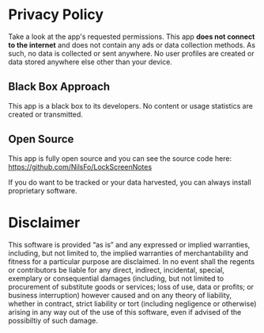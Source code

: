 # Privacy Policy

Take a look at the app's requested permissions.
This app **does not connect to the internet** and does not contain any ads or data collection methods.
As such, no data is collected or sent anywhere.
No user profiles are created or data stored anywhere else other than your device.

## Black Box Approach

This app is a black box to its developers.
No content or usage statistics are created or transmitted.

## Open Source

This app is fully open source and you can see the source code here: https://github.com/NilsFo/LockScreenNotes

If you do want to be tracked or your data harvested, you can always install proprietary software.

# Disclaimer

This software is provided “as is” and any expressed or implied warranties, including, but not limited to, the implied warranties of merchantability and fitness for a particular purpose are disclaimed.
In no event shall the regents or contributors be liable for any direct, indirect, incidental, special, exemplary or consequential damages (including, but not limited to procurement of substitute goods or services; loss of use, data or profits; or business interruption) however caused and on any theory of liability, whether in contract, strict liability or tort (including negligence or otherwise) arising in any way out of the use of this software, even if advised of the possibiltiy of such damage.